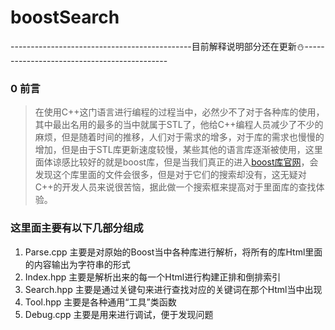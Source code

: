 # boostSearch
---------------------------------------------目前解释说明部分还在更新:snowman:--------------------------------------------
### 0 前言
> 在使用C++这门语言进行编程的过程当中，必然少不了对于各种库的使用，其中最出名用的最多的当中就属于STL了，他给C++编程人员减少了不少的麻烦，但是随着时间的推移，人们对于需求的增多，对于库的需求也慢慢的增加，但是由于STL库更新速度较慢，某些其他的语言库逐渐被使用，这里面体谅感比较好的就是boost库，但是当我们真正的进入[boost库官网](https://www.boost.org/)，会发现这个库里面的文件会很多，但是对于它们的搜索却没有，这无疑对C++的开发人员来说很苦恼，据此做一个搜索框来提高对于里面库的查找体验。
### 这里面主要有以下几部分组成
1. Parse.cpp  主要是对原始的Boost当中各种库进行解析，将所有的库Html里面的内容输出为字符串的形式   
2. Index.hpp  主要是解析出来的每一个Html进行构建正排和倒排索引   
3. Search.hpp 主要是通过关键句来进行查找对应的关键词在那个Html当中出现   
4. Tool.hpp   主要是各种通用“工具”类函数  
5. Debug.cpp  主要是用来进行调试，便于发现问题  


